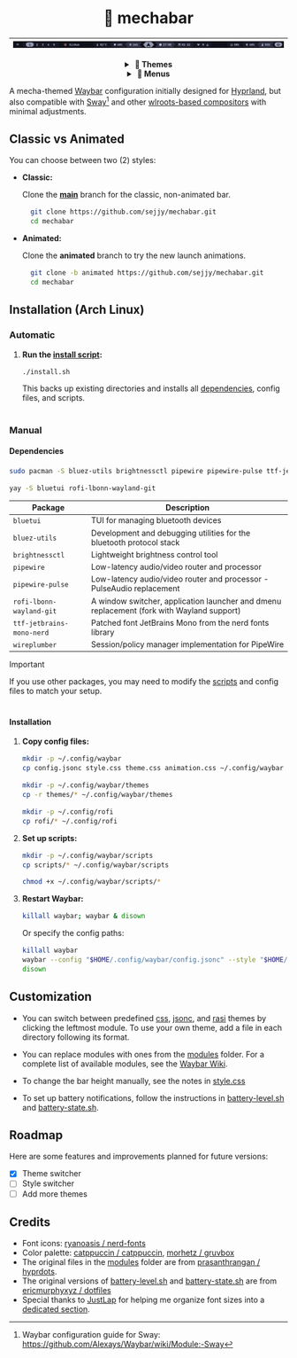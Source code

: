 <div align="center">

# 🤖 mechabar

| ![Catppuccin Mocha](assets/catppuccin-mocha.png) |
| :----------------------------------------------: |

  <details>
    <summary><strong>&nbsp;🎨 Themes</strong></summary>
    <br />

**Catppuccin**

| ![Macchiato](assets/catppuccin-macchiato.png) |
| :-------------------------------------------: |

| ![Frappe](assets/catppuccin-frappe.png) |
| :-------------------------------------: |

| ![Latte](assets/catppuccin-latte.png) |
| :-----------------------------------: |

**Gruvbox**

| ![Dark](assets/gruvbox-dark.png) |
| :------------------------------: |

| ![Light](assets/gruvbox-light.png) |
| :--------------------------------: |

  </details>

  <details>
    <summary><strong>&nbsp;🚀 Menus</strong></summary>
    <br />

|                Wi-Fi                |
| :---------------------------------: |
| ![Wi-Fi Menu](assets/wifi-menu.png) |

|                  Bluetooth                   |
| :------------------------------------------: |
| ![Bluetooth Menu](assets/bluetooth-menu.png) |

|                Power                 |
| :----------------------------------: |
| ![Power Menu](assets/power-menu.png) |

  </details>
</div>

A mecha-themed [Waybar](https://github.com/Alexays/Waybar) configuration initially designed for [Hyprland](https://github.com/hyprwm/Hyprland), but also compatible with [Sway](https://github.com/swaywm/sway)[^1] and other [wlroots-based compositors](https://github.com/solarkraft/awesome-wlroots#compositors) with minimal adjustments.

[^1]:
    Waybar configuration guide for Sway:  
    https://github.com/Alexays/Waybar/wiki/Module:-Sway

## Classic vs Animated

You can choose between two (2) styles:

- **Classic:**

  Clone the **[main](https://github.com/sejjy/mechabar)** branch for the classic, non-animated bar.

  ```bash
    git clone https://github.com/sejjy/mechabar.git
    cd mechabar
  ```

- **Animated:**

  Clone the **animated** branch to try the new launch animations.

  ```bash
    git clone -b animated https://github.com/sejjy/mechabar.git
    cd mechabar
  ```

## Installation (Arch Linux)

### Automatic

1. **Run the [install script](/install.sh):**

   ```bash
   ./install.sh
   ```

   This backs up existing directories and installs all [dependencies](#dependencies), config files, and scripts.

#

### Manual

#### Dependencies

```bash
sudo pacman -S bluez-utils brightnessctl pipewire pipewire-pulse ttf-jetbrains-mono-nerd wireplumber
```

```bash
yay -S bluetui rofi-lbonn-wayland-git
```

| Package                   | Description                                                                                         |
| ------------------------- | --------------------------------------------------------------------------------------------------- |
| `bluetui`                 | TUI for managing bluetooth devices <tr></tr>                                                        |
| `bluez-utils`             | Development and debugging utilities for the bluetooth protocol stack <tr></tr>                      |
| `brightnessctl`           | Lightweight brightness control tool <tr></tr>                                                       |
| `pipewire`                | Low-latency audio/video router and processor <tr></tr>                                              |
| `pipewire-pulse`          | Low-latency audio/video router and processor - PulseAudio replacement <tr></tr>                     |
| `rofi-lbonn-wayland-git`  | A window switcher, application launcher and dmenu replacement (fork with Wayland support) <tr></tr> |
| `ttf-jetbrains-mono-nerd` | Patched font JetBrains Mono from the nerd fonts library <tr></tr>                                   |
| `wireplumber`             | Session/policy manager implementation for PipeWire                                                  |

> [!IMPORTANT]
> If you use other packages, you may need to modify the [scripts](/scripts/) and config files to match your setup.

#

#### Installation

1. **Copy config files:**

   ```bash
   mkdir -p ~/.config/waybar
   cp config.jsonc style.css theme.css animation.css ~/.config/waybar
   ```

   ```bash
   mkdir -p ~/.config/waybar/themes
   cp -r themes/* ~/.config/waybar/themes
   ```

   ```bash
   mkdir -p ~/.config/rofi
   cp rofi/* ~/.config/rofi
   ```

2. **Set up scripts:**

   ```bash
   mkdir -p ~/.config/waybar/scripts
   cp scripts/* ~/.config/waybar/scripts
   ```

   ```bash
   chmod +x ~/.config/waybar/scripts/*
   ```

3. **Restart Waybar:**

   ```bash
   killall waybar; waybar & disown
   ```

   Or specify the config paths:

   ```bash
   killall waybar
   waybar --config "$HOME/.config/waybar/config.jsonc" --style "$HOME/.config/waybar/style.css" &
   disown
   ```

## Customization

- You can switch between predefined [css](/themes/css/), [jsonc](/themes/jsonc/), and [rasi](/rofi/themes/) themes by clicking the leftmost module. To use your own theme, add a file in each directory following its format.

- You can replace modules with ones from the [modules](/modules/) folder. For a complete list of available modules, see the [Waybar Wiki](https://github.com/Alexays/Waybar/wiki).

- To change the bar height manually, see the notes in [style.css](/style.css#L359-L429)

- To set up battery notifications, follow the instructions in [battery-level.sh](/scripts/battery-level.sh#L56-L83) and [battery-state.sh](/scripts/battery-state.sh#L38-L50).

## Roadmap

Here are some features and improvements planned for future versions:

- [x] Theme switcher
- [ ] Style switcher
- [ ] Add more themes

## Credits

- Font icons: [ryanoasis / nerd-fonts](https://github.com/ryanoasis/nerd-fonts)
- Color palette: [catppuccin / catppuccin](https://github.com/catppuccin/catppuccin), [morhetz / gruvbox](https://github.com/morhetz/gruvbox)
- The original files in the [modules](/modules/) folder are from [prasanthrangan / hyprdots](https://github.com/prasanthrangan/hyprdots).
- The original versions of [battery-level.sh](/scripts/battery-level.sh) and [battery-state.sh](/scripts/battery-state.sh) are from [ericmurphyxyz / dotfiles](https://github.com/ericmurphyxyz/dotfiles)
- Special thanks to [JustLap](https://github.com/JustLap) for helping me organize font sizes into a [dedicated section](/style.css#L359-L429).

